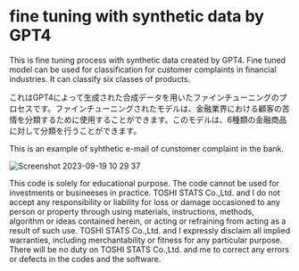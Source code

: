 # fine tuning with synthetic data by GPT4

This is fine tuning process with synthetic data created by GPT4. Fine tuned model can be used for classification for customer complaints in financial industries. It can classify six classes of products.

これはGPT4によって生成された合成データを用いたファインチューニングのプロセスです。ファインチューニングされたモデルは、金融業界における顧客の苦情を分類するために使用することができます。このモデルは、6種類の金融商品に対して分類を行うことができます。


This is an example of syhthetic e-mail of cunstomer complaint in the bank.

![Screenshot 2023-09-19 10 29 37](https://github.com/TOSHISTATS/fine-tuning-with-synthetic-data-by-GPT4/assets/28681557/805ff13f-db82-4d02-b8ed-91bc68da8e9a)



This code is solely for educational purpose. The code cannot be used for investments or busineeses in practice. TOSHI STATS Co.,Ltd. and I do not accept any responsibility or liability for loss or damage occasioned to any person or property through using materials, instructions, methods, algorithm or ideas contained herein, or acting or refraining from acting as a result of such use. TOSHI STATS Co.,Ltd. and I expressly disclaim all implied warranties, including merchantability or fitness for any particular purpose. There will be no duty on TOSHI STATS Co.,Ltd. and me to correct any errors or defects in the codes and the software.
